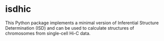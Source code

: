 # isdhic

This Python package implements a minimal version of
Inferential Structure Determination (ISD) and can be
used to calculate structures of chromosomes from
single-cell Hi-C data.
